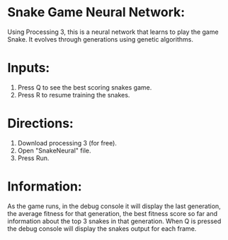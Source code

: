 
# Snake Game Neural Network:
Using Processing 3, this is a neural network that learns to play the game Snake.
 It evolves through generations using genetic algorithms.

# Inputs:
1. Press Q to see the best scoring snakes game. 
2. Press R to resume training the snakes. 

# Directions:
1. Download processing 3 (for free).
2. Open "SnakeNeural" file.
3. Press Run.

# Information:
As the game runs, in the debug console it will display the last generation, the average fitness for that generation, the best fitness score so far and information about the top 3 snakes in that generation. 
When Q is pressed the debug console will display the snakes output for each frame. 
